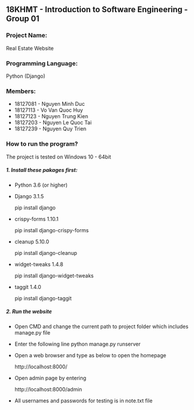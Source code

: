 ## 18KHMT - Introduction to Software Engineering - Group 01

### Project Name:
Real Estate Website

### Programming Language:
Python (Django)

### Members:
- 18127081 - Nguyen Minh Duc
- 18127113 - Vo Van Quoc Huy
- 18127123 - Nguyen Trung Kien
- 18127203 - Nguyen Le Quoc Tai
- 18127239 - Nguyen Quy Trien

### How to run the program?
The project is tested on Windows 10 - 64bit

##### 1. Install these pakages first:
* Python 3.6 (or higher)
* Django 3.1.5

    pip install django
* crispy-forms 1.10.1

    pip install django-crispy-forms
* cleanup 5.10.0

    pip install django-cleanup
* widget-tweaks 1.4.8

    pip install django-widget-tweaks
* taggit 1.4.0

    pip install django-taggit

##### 2. Run the website
* Open CMD and change the current path to project folder which includes manage.py file
* Enter the following line
    python manage.py runserver
* Open a web browser and type as below to open the homepage

    http://localhost:8000/
* Open admin page by entering

    http://localhost:8000/admin
* All usernames and passwords for testing is in note.txt file